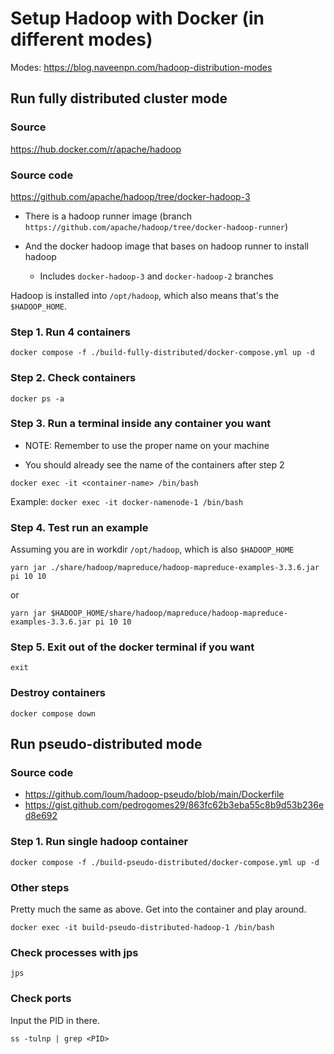 # Setup Hadoop with Docker (in different modes)

Modes: https://blog.naveenpn.com/hadoop-distribution-modes

## Run fully distributed cluster mode

### Source

https://hub.docker.com/r/apache/hadoop

### Source code

https://github.com/apache/hadoop/tree/docker-hadoop-3

- There is a hadoop runner image (branch `https://github.com/apache/hadoop/tree/docker-hadoop-runner`)

- And the docker hadoop image that bases on hadoop runner to install hadoop

  - Includes `docker-hadoop-3` and `docker-hadoop-2` branches

Hadoop is installed into `/opt/hadoop`, which also means that's the `$HADOOP_HOME`.

### Step 1. Run 4 containers

```
docker compose -f ./build-fully-distributed/docker-compose.yml up -d
```

### Step 2. Check containers

```
docker ps -a
```

### Step 3. Run a terminal inside any container you want

- NOTE: Remember to use the proper name on your machine

- You should already see the name of the containers after step 2

```
docker exec -it <container-name> /bin/bash
```

Example: `docker exec -it docker-namenode-1 /bin/bash`

### Step 4. Test run an example

Assuming you are in workdir `/opt/hadoop`, which is also `$HADOOP_HOME`

```
yarn jar ./share/hadoop/mapreduce/hadoop-mapreduce-examples-3.3.6.jar pi 10 10
```

or

```
yarn jar $HADOOP_HOME/share/hadoop/mapreduce/hadoop-mapreduce-examples-3.3.6.jar pi 10 10
```

### Step 5. Exit out of the docker terminal if you want

```
exit
```

### Destroy containers

```
docker compose down
```

## Run pseudo-distributed mode

### Source code

- https://github.com/loum/hadoop-pseudo/blob/main/Dockerfile
- https://gist.github.com/pedrogomes29/863fc62b3eba55c8b9d53b236ed8e692

### Step 1. Run single hadoop container

```
docker compose -f ./build-pseudo-distributed/docker-compose.yml up -d
```

### Other steps

Pretty much the same as above. Get into the container and play around.

```
docker exec -it build-pseudo-distributed-hadoop-1 /bin/bash
```

### Check processes with jps

```
jps
```

### Check ports

Input the PID in there.

```
ss -tulnp | grep <PID>
```

